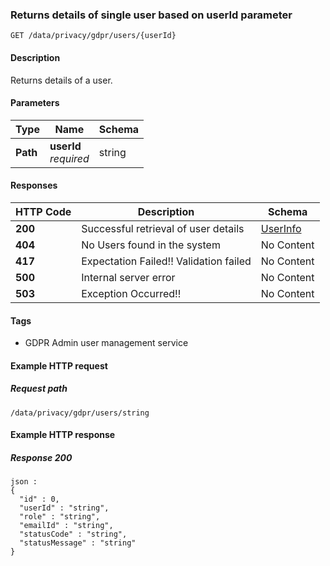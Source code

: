 
<a name="getusersbyid"></a>
### Returns details of single user based on userId parameter
```
GET /data/privacy/gdpr/users/{userId}
```


#### Description
Returns details of a user.


#### Parameters

|Type|Name|Schema|
|---|---|---|
|**Path**|**userId**  <br>*required*|string|


#### Responses

|HTTP Code|Description|Schema|
|---|---|---|
|**200**|Successful retrieval of user details|[UserInfo](../definitions/UserInfo.md#userinfo)|
|**404**|No Users found in the system|No Content|
|**417**|Expectation Failed!! Validation failed|No Content|
|**500**|Internal server error|No Content|
|**503**|Exception Occurred!!|No Content|


#### Tags

* GDPR Admin user management service


#### Example HTTP request

##### Request path
```
/data/privacy/gdpr/users/string
```


#### Example HTTP response

##### Response 200
```
json :
{
  "id" : 0,
  "userId" : "string",
  "role" : "string",
  "emailId" : "string",
  "statusCode" : "string",
  "statusMessage" : "string"
}
```



